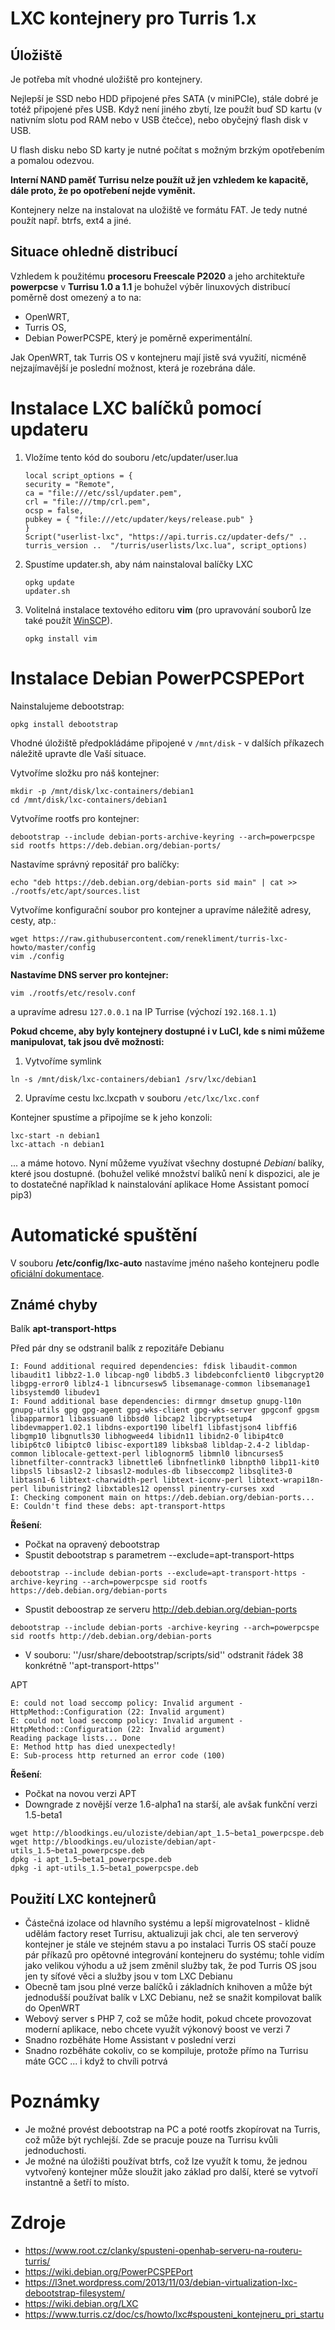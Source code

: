 # LXC kontejnery pro Turris 1.x

## Úložiště

Je potřeba mít vhodné uložiště pro kontejnery.

Nejlepší je SSD nebo HDD připojené přes SATA (v miniPCIe), stále dobré je totéž připojené přes USB. 
Když není jiného zbytí, lze použít buď SD kartu (v nativním slotu pod RAM nebo v USB čtečce), nebo obyčejný flash disk v USB. 

U flash disku nebo SD karty je nutné počítat s možným brzkým opotřebením a pomalou odezvou.

**Interní NAND paměť Turrisu nelze použít už jen vzhledem ke kapacitě, dále proto, že po opotřebení nejde vyměnit.**

Kontejnery nelze na instalovat na uložiště ve formátu FAT. Je tedy nutné použít např. btrfs, ext4 a jiné.

## Situace ohledně distribucí

Vzhledem k použitému **procesoru Freescale P2020** a jeho architektuře **powerpcse** v **Turrisu 1.0 a 1.1** je bohužel výběr linuxových distribucí poměrně dost omezený a to na:

- OpenWRT,
- Turris OS, 
- Debian PowerPCSPE, který je poměrně experimentální.

Jak OpenWRT, tak Turris OS v kontejneru mají jistě svá využití, nicméně nejzajímavější je poslední možnost, která je rozebrána dále.

# Instalace LXC balíčků pomocí updateru

1. Vložíme tento kód do souboru /etc/updater/user.lua

     ```
    local script_options = {
	security = "Remote",
	ca = "file:///etc/ssl/updater.pem",
	crl = "file:///tmp/crl.pem",
	ocsp = false,
	pubkey = { "file:///etc/updater/keys/release.pub" }
     }
     Script("userlist-lxc", "https://api.turris.cz/updater-defs/" .. turris_version ..  "/turris/userlists/lxc.lua", script_options)
     ```
    
2. Spustíme updater.sh, aby nám nainstaloval balíčky LXC

     ```
     opkg update
     updater.sh
    ```
    
3. Volitelná instalace textového editoru **vim** (pro upravování souborů lze také použít [WinSCP](https://winscp.net)).

    ```
    opkg install vim 
    ```

# Instalace Debian PowerPCSPEPort

Nainstalujeme debootstrap:
```
opkg install debootstrap
```

Vhodné úložiště předpokládáme připojené v `/mnt/disk` - v dalších příkazech náležitě upravte dle Vaší situace.

Vytvoříme složku pro náš kontejner:
```
mkdir -p /mnt/disk/lxc-containers/debian1
cd /mnt/disk/lxc-containers/debian1
```

Vytvoříme rootfs pro kontejner:
```
debootstrap --include debian-ports-archive-keyring --arch=powerpcspe sid rootfs https://deb.debian.org/debian-ports/
```

Nastavíme správný repositář pro balíčky:
```
echo "deb https://deb.debian.org/debian-ports sid main" | cat >> ./rootfs/etc/apt/sources.list
```

Vytvoříme konfigurační soubor pro kontejner a upravíme náležitě adresy, cesty, atp.:
```  
wget https://raw.githubusercontent.com/renekliment/turris-lxc-howto/master/config
vim ./config
```

**Nastavíme DNS server pro kontejner:**
```
vim ./rootfs/etc/resolv.conf
```
a upravíme adresu `127.0.0.1` na IP Turrise (výchozí `192.168.1.1`)

**Pokud chceme, aby byly kontejnery dostupné i v LuCI, kde s nimi můžeme manipulovat, tak jsou dvě možnosti:**

1. Vytvoříme symlink
```
ln -s /mnt/disk/lxc-containers/debian1 /srv/lxc/debian1
```
2. Upravíme cestu lxc.lxcpath v souboru `/etc/lxc/lxc.conf`


Kontejner spustíme a připojíme se k jeho konzoli:
```
lxc-start -n debian1
lxc-attach -n debian1
```

... a máme hotovo. Nyní můžeme využívat všechny dostupné _Debianí_ balíky, které jsou dostupné. (bohužel veliké množství balíků není k dispozici, ale je to dostatečné například k nainstalování aplikace Home Assistant pomocí pip3)

# Automatické spuštění

V souboru **/etc/config/lxc-auto** nastavíme jméno našeho kontejneru podle [oficiální dokumentace]( https://www.turris.cz/doc/cs/howto/lxc#spousteni_kontejneru_pri_startu).

## Známé chyby

Balík **apt-transport-https**

Před pár dny se odstranil balík z repozitáře Debianu

```
I: Found additional required dependencies: fdisk libaudit-common libaudit1 libbz2-1.0 libcap-ng0 libdb5.3 libdebconfclient0 libgcrypt20 libgpg-error0 liblz4-1 libncursesw5 libsemanage-common libsemanage1 libsystemd0 libudev1
I: Found additional base dependencies: dirmngr dmsetup gnupg-l10n gnupg-utils gpg gpg-agent gpg-wks-client gpg-wks-server gpgconf gpgsm libapparmor1 libassuan0 libbsd0 libcap2 libcryptsetup4 libdevmapper1.02.1 libdns-export190 libelf1 libfastjson4 libffi6 libgmp10 libgnutls30 libhogweed4 libidn11 libidn2-0 libip4tc0 libip6tc0 libiptc0 libisc-export189 libksba8 libldap-2.4-2 libldap-common liblocale-gettext-perl liblognorm5 libmnl0 libncurses5 libnetfilter-conntrack3 libnettle6 libnfnetlink0 libnpth0 libp11-kit0 libpsl5 libsasl2-2 libsasl2-modules-db libseccomp2 libsqlite3-0 libtasn1-6 libtext-charwidth-perl libtext-iconv-perl libtext-wrapi18n-perl libunistring2 libxtables12 openssl pinentry-curses xxd
I: Checking component main on https://deb.debian.org/debian-ports...
E: Couldn't find these debs: apt-transport-https
```

**Řešení**:
  * Počkat na opravený debootstrap
  * Spustit debootstrap s parametrem --exclude=apt-transport-https
```
debootstrap --include debian-ports --exclude=apt-transport-https -archive-keyring --arch=powerpcspe sid rootfs https://deb.debian.org/debian-ports
```
  * Spustit deboostrap ze serveru http://deb.debian.org/debian-ports
```
debootstrap --include debian-ports -archive-keyring --arch=powerpcspe sid rootfs http://deb.debian.org/debian-ports
```
  * V souboru: ''/usr/share/debootstrap/scripts/sid'' odstranit řádek 38 konkrétně ''apt-transport-https''
  
APT

```
E: could not load seccomp policy: Invalid argument - HttpMethod::Configuration (22: Invalid argument)
E: could not load seccomp policy: Invalid argument - HttpMethod::Configuration (22: Invalid argument)
Reading package lists... Done
E: Method http has died unexpectedly!
E: Sub-process http returned an error code (100)
```

**Řešení**:
  * Počkat na novou verzi APT
  * Downgrade z novější verze 1.6-alpha1 na starší, ale avšak funkční verzi 1.5-beta1
```
wget http://bloodkings.eu/uloziste/debian/apt_1.5~beta1_powerpcspe.deb
wget http://bloodkings.eu/uloziste/debian/apt-utils_1.5~beta1_powerpcspe.deb
dpkg -i apt_1.5~beta1_powerpcspe.deb
dpkg -i apt-utils_1.5~beta1_powerpcspe.deb
```

## Použití LXC kontejnerů

  * Částečná izolace od hlavního systému a lepší migrovatelnost - klidně udělám factory reset Turrisu, aktualizuji jak chci, ale ten serverový kontejner je stále ve stejném stavu a po instalaci Turris OS stačí pouze pár příkazů pro opětovné integrování kontejneru do systému; tohle vidím jako velikou výhodu a už jsem změnil služby tak, že pod Turris OS jsou jen ty síťové věci a služby jsou v tom LXC Debianu
  * Obecně tam jsou plné verze balíčků i základních knihoven a může být jednodušší používat balík v LXC Debianu, než se snažit kompilovat balík do OpenWRT
  * Webový server s PHP 7, což se může hodit, pokud chcete provozovat moderní aplikace, nebo chcete využít výkonový boost ve verzi 7
  * Snadno rozběháte Home Assistant v poslední verzi
  * Snadno rozběháte cokoliv, co se kompiluje, protože přímo na Turrisu máte GCC ... i když to chvíli potrvá

# Poznámky
- Je možné provést debootstrap na PC a poté rootfs zkopírovat na Turris, což může být rychlejší. Zde se pracuje pouze na Turrisu kvůli jednoduchosti.
- Je možné na úložišti používat btrfs, což lze využít k tomu, že jednou vytvořený kontejner může sloužit jako základ pro další, které se vytvoří instantně a šetří to místo.

# Zdroje
- https://www.root.cz/clanky/spusteni-openhab-serveru-na-routeru-turris/
- https://wiki.debian.org/PowerPCSPEPort
- https://l3net.wordpress.com/2013/11/03/debian-virtualization-lxc-debootstrap-filesystem/
- https://wiki.debian.org/LXC
- https://www.turris.cz/doc/cs/howto/lxc#spousteni_kontejneru_pri_startu
